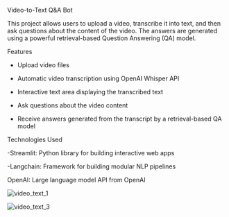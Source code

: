 Video-to-Text Q&A Bot

This project allows users to upload a video, transcribe it into text, and then ask questions about the content of the video. The answers are generated using a powerful retrieval-based Question Answering (QA) model.

Features

- Upload video files

- Automatic video transcription using OpenAI Whisper API

- Interactive text area displaying the transcribed text

- Ask questions about the video content

- Receive answers generated from the transcript by a retrieval-based QA model
  

Technologies Used

-Streamlit: Python library for building interactive web apps

-Langchain: Framework for building modular NLP pipelines

OpenAI: Large language model API from OpenAI

![video_text_1](https://github.com/user-attachments/assets/92680309-617b-4023-91c2-f196cb20cb7a)

![video_text_3](https://github.com/user-attachments/assets/b26a9d8c-428c-46da-90bc-965d43165db7)

